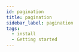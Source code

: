 ```yaml
---
id: pagination
title: pagination
sidebar_label: pagination
tags:
  - install
  - Getting started
---
```

